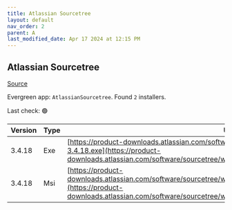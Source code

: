```yaml
---
title: Atlassian Sourcetree
layout: default
nav_order: 2
parent: A
last_modified_date: Apr 17 2024 at 12:15 PM
---
```


## Atlassian Sourcetree

[Source](https://www.sourcetreeapp.com/)

Evergreen app: `AtlassianSourcetree`. Found `2` installers.

Last check: 🟢

| Version | Type | URI                                                                                                                                                                                                                        |
| ------- | ---- | -------------------------------------------------------------------------------------------------------------------------------------------------------------------------------------------------------------------------- |
| 3.4.18  | Exe  | [https://product-downloads.atlassian.com/software/sourcetree/windows/ga/SourceTreeSetup-3.4.18.exe](https://product-downloads.atlassian.com/software/sourcetree/windows/ga/SourceTreeSetup-3.4.18.exe)                     |
| 3.4.18  | Msi  | [https://product-downloads.atlassian.com/software/sourcetree/windows/ga/SourcetreeEnterpriseSetup_3.4.18.msi](https://product-downloads.atlassian.com/software/sourcetree/windows/ga/SourcetreeEnterpriseSetup_3.4.18.msi) |
